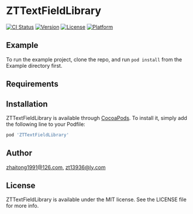 # ZTTextFieldLibrary

[![CI Status](https://img.shields.io/travis/zhaitong1991@126.com/ZTTextFieldLibrary.svg?style=flat)](https://travis-ci.org/zhaitong1991@126.com/ZTTextFieldLibrary)
[![Version](https://img.shields.io/cocoapods/v/ZTTextFieldLibrary.svg?style=flat)](https://cocoapods.org/pods/ZTTextFieldLibrary)
[![License](https://img.shields.io/cocoapods/l/ZTTextFieldLibrary.svg?style=flat)](https://cocoapods.org/pods/ZTTextFieldLibrary)
[![Platform](https://img.shields.io/cocoapods/p/ZTTextFieldLibrary.svg?style=flat)](https://cocoapods.org/pods/ZTTextFieldLibrary)

## Example

To run the example project, clone the repo, and run `pod install` from the Example directory first.

## Requirements

## Installation

ZTTextFieldLibrary is available through [CocoaPods](https://cocoapods.org). To install
it, simply add the following line to your Podfile:

```ruby
pod 'ZTTextFieldLibrary'
```

## Author

zhaitong1991@126.com, zt13936@ly.com

## License

ZTTextFieldLibrary is available under the MIT license. See the LICENSE file for more info.
